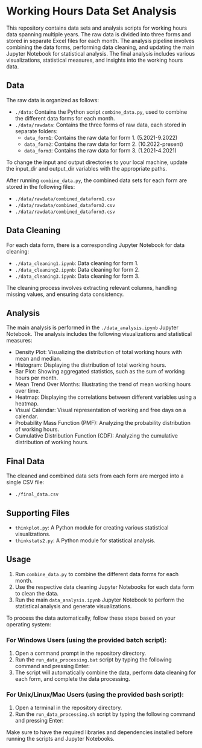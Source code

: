 # Working Hours Data Set Analysis

This repository contains data sets and analysis scripts for working hours data spanning multiple years. The raw data is divided into three forms and stored in separate Excel files for each month. The analysis pipeline involves combining the data forms, performing data cleaning, and updating the main Jupyter Notebook for statistical analysis. The final analysis includes various visualizations, statistical measures, and insights into the working hours data.

## Data

The raw data is organized as follows:

- `./data`: Contains the Python script `combine_data.py`, used to combine the different data forms for each month.
- `./data/rawdata`: Contains the three forms of raw data, each stored in separate folders:
  - `data_form1`: Contains the raw data for form 1. (5.2021-9.2022)
  - `data_form2`: Contains the raw data for form 2. (10.2022-present)
  - `data_form3`: Contains the raw data for form 3. (1.2021-4.2021)

To change the input and output directories to your local machine, update the input_dir and output_dir variables with the appropriate paths.

After running `combine_data.py`, the combined data sets for each form are stored in the following files:

- `./data/rawdata/combined_dataform1.csv`
- `./data/rawdata/combined_dataform2.csv`
- `./data/rawdata/combined_dataform3.csv`

## Data Cleaning

For each data form, there is a corresponding Jupyter Notebook for data cleaning:

- `./data_cleaning1.ipynb`: Data cleaning for form 1.
- `./data_cleaning2.ipynb`: Data cleaning for form 2.
- `./data_cleaning3.ipynb`: Data cleaning for form 3.

The cleaning process involves extracting relevant columns, handling missing values, and ensuring data consistency.

## Analysis

The main analysis is performed in the `./data_analysis.ipynb` Jupyter Notebook. The analysis includes the following visualizations and statistical measures:

- Density Plot: Visualizing the distribution of total working hours with mean and median.
- Histogram: Displaying the distribution of total working hours.
- Bar Plot: Showing aggregated statistics, such as the sum of working hours per month.
- Mean Trend Over Months: Illustrating the trend of mean working hours over time.
- Heatmap: Displaying the correlations between different variables using a heatmap.
- Visual Calendar: Visual representation of working and free days on a calendar.
- Probability Mass Function (PMF): Analyzing the probability distribution of working hours.
- Cumulative Distribution Function (CDF): Analyzing the cumulative distribution of working hours.

## Final Data

The cleaned and combined data sets from each form are merged into a single CSV file:

- `./final_data.csv`

## Supporting Files

- `thinkplot.py`: A Python module for creating various statistical visualizations.
- `thinkstats2.py`: A Python module for statistical analysis.

## Usage

1. Run `combine_data.py` to combine the different data forms for each month.
2. Use the respective data cleaning Jupyter Notebooks for each data form to clean the data.
3. Run the main `data_analysis.ipynb` Jupyter Notebook to perform the statistical analysis and generate visualizations.


To process the data automatically, follow these steps based on your operating system:

### For Windows Users (using the provided batch script):

1. Open a command prompt in the repository directory.
2. Run the `run_data_processing.bat` script by typing the following command and pressing Enter:
1. The script will automatically combine the data, perform data cleaning for each form, and complete the data processing.

### For Unix/Linux/Mac Users (using the provided bash script):

1. Open a terminal in the repository directory.
2. Run the `run_data_processing.sh` script by typing the following command and pressing Enter:

Make sure to have the required libraries and dependencies installed before running the scripts and Jupyter Notebooks.